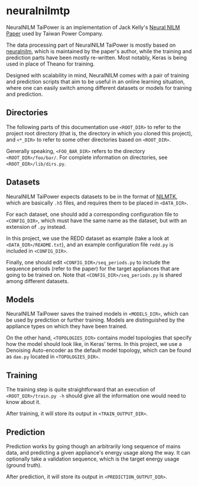 neuralnilmtp
==============

NeuralNILM TaiPower is an implementation of Jack
Kelly's [Neural NILM Paper](https://arxiv.org/abs/1507.06594) used by Taiwan
Power Company.

The data processing part of NeuralNILM TaiPower is mostly based
on [neuralnilm](https://github.com/JackKelly/neuralnilm), which is maintained by
the paper's author, while the training and prediction parts have been mostly
re-written. Most notably, Keras is being used in place of Theano for training.

Designed with scalability in mind, NeuralNILM comes with a pair of training and
prediction scripts that aim to be useful in an online learning situation, where
one can easily switch among different datasets or models for training and
prediction.


## Directories

The following parts of this documentation use `<ROOT_DIR>` to refer to
the project root directory (that is, the directory in which you cloned this
project), and `<*_DIR>` to refer to some other directories based on
`<ROOT_DIR>`.

Generally speaking, `<FOO_BAR_DIR>` refers to the directory
`<ROOT_DIR>/foo/bar/`. For complete information on directories, see
`<ROOT_DIR>/lib/dirs.py`.


## Datasets

NeuralNILM TaiPower expects datasets to be in the format
of [NILMTK](http://nilmtk.github.io), which are basically `.h5` files, and
requires them to be placed in `<DATA_DIR>`.

For each dataset, one should add a corresponding configuration file to
`<CONFIG_DIR>`, which must have the same name as the dataset, but with an
extension of `.py` instead.

In this project, we use the REDD dataset as example (take a look at
`<DATA_DIR>/README.txt`), and an example configuration file `redd.py` is
included in `<CONFIG_DIR>`.

Finally, one should edit `<CONFIG_DIR>/seq_periods.py` to include the sequence
periods (refer to the paper) for the target appliances that are going to be
trained on. Note that `<CONFIG_DIR>/seq_periods.py` is shared among different
datasets.


## Models

NeuralNILM TaiPower saves the trained models in `<MODELS_DIR>`, which can be
used by prediction or further training. Models are distinguished by the
appliance types on which they have been trained.

On the other hand, `<TOPOLOGIES_DIR>` contains model topologies that specify how
the model should look like, in Keras' terms. In this project, we use a Denoising
Auto-encoder as the default model topology, which can be found as `dae.py`
located in `<TOPOLOGIES_DIR>`.


## Training

The training step is quite straightforward that an execution of
`<ROOT_DIR>/train.py -h` should give all the information one would need to know
about it.

After training, it will store its output in `<TRAIN_OUTPUT_DIR>`.


## Prediction

Prediction works by going though an arbitrarily long sequence of mains data, and
predicting a given appliance's energy usage along the way. It can optionally
take a validation sequence, which is the target energy usage (ground truth).

After prediction, it will store its output in `<PREDICTION_OUTPUT_DIR>`.
